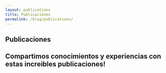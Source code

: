 ```yaml
---
layout: publications
title: Publicaciones
permalink: /blog/publications/
---
```

## **Publicaciones**

## Compartimos conocimientos y experiencias con estas increibles publicaciones! 